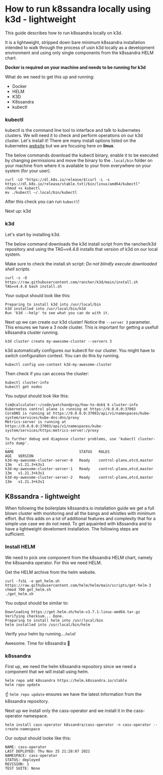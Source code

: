 # How to run k8ssandra locally using k3d - lightweight

This guide describes how to run k8ssandra locally on k3d.

It is a lightweight, stripped down bare minimum k8ssandra installation intended to walk through the process of usin k3d locally as a development environment and using only single components from the k8ssandra HELM chart.

**Docker is required on your machine and needs to be running for k3d**

What do we need to get this up and running:
* Docker
* HELM
* K3D
* K8ssandra
* kubectl

### kubectl

kubectl is the command line tool to interface and talk to kubernetes clusters. We will need it to check and perform operations on our k3d cluster. Let's install it!
There are many install options listed on the kubernetes [website](https://kubernetes.io/docs/tasks/tools/) but we are focusing here on **linux**.

The below commands download the kubectl binary, enable it to be executed by changing permissions and move the binary to the `.local/bin` folder on your machine from where it is available to your from everywhere on your system (for your user).

```
curl -LO "https://dl.k8s.io/release/$(curl -L -s https://dl.k8s.io/release/stable.txt)/bin/linux/amd64/kubectl"
chmod +x kubectl
mv ./kubectl ~/.local/bin/kubectl
```

After this check you can run `kubectl`!

Next up: k3d

### k3d
Let's start by installing k3d.

The below command downloads the k3d install script from the rancher/k3d repository and using the TAG=v4.4.8 installs that version of k3d on our local system.

Make sure to check the install.sh script: *Do not blindly execute downloaded shell scripts.*

```
curl -s -O https://raw.githubusercontent.com/rancher/k3d/main/install.sh
TAG=v4.4.8 bash install.sh
```

Your output should look like this:
```
Preparing to install k3d into /usr/local/bin
k3d installed into /usr/local/bin/k3d
Run 'k3d --help' to see what you can do with it.
```

Next up we can create our k3d cluster!
Notice the `--server 3` parameter. This ensures we have a 3 node cluster. This is important for getting a usefull k8ssandra cluster running.
```
k3d cluster create my-awesome-cluster --servers 3
```

k3d automatically configures our kubectl for our cluster. You might have to switch configuration context. You can do this by running.
```
kubectl config use-context k3d-my-awesome-cluster
```

Then check if you can access the cluster:
```
kubectl cluster-info
kubectl get nodes
```

You output should look like this:
```
tim@calculator:~/code/patchandpray/how-to-dok$ k cluster-info 
Kubernetes control plane is running at https://0.0.0.0:37003
CoreDNS is running at https://0.0.0.0:37003/api/v1/namespaces/kube-system/services/kube-dns:dns/proxy
Metrics-server is running at https://0.0.0.0:37003/api/v1/namespaces/kube-system/services/https:metrics-server:/proxy

To further debug and diagnose cluster problems, use 'kubectl cluster-info dump'.
...
NAME                              STATUS   ROLES                       AGE   VERSION
k3d-my-awesome-cluster-server-0   Ready    control-plane,etcd,master   13m   v1.21.3+k3s1
k3d-my-awesome-cluster-server-1   Ready    control-plane,etcd,master   13m   v1.21.3+k3s1
k3d-my-awesome-cluster-server-2   Ready    control-plane,etcd,master   13m   v1.21.3+k3s1
```

## K8ssandra - lightweight

When following the boilerplate k8ssandra.io installation guide we get a full blown cluster with monitoring and all the bangs and whistles with minimum effort. But this adds on a lot of additional features and complexity that for a simple use case we do not need. To get aquainted with k8ssandra and to have a lightweight develoment installation. The following steps are sufficient.

### Install HELM

We need to pick one component from the k8ssandra HELM chart, namely the k8ssandra operator. For this we need HELM.

Get the HELM archive from the helm website.
```
curl -fsSL -o get_helm.sh https://raw.githubusercontent.com/helm/helm/main/scripts/get-helm-3
chmod 700 get_helm.sh
./get_helm.sh
```

You output should be similar to:
```
Downloading https://get.helm.sh/helm-v3.7.1-linux-amd64.tar.gz
Verifying checksum... Done.
Preparing to install helm into /usr/local/bin
helm installed into /usr/local/bin/helm
```

Verify your helm by running....`helm`!

Awesome. Time for k8ssandra 💪

### k8ssandra

First up, we need the helm k8ssandra repository since we need a component that we will install using helm.
```
helm repo add k8ssandra https://helm.k8ssandra.io/stable
helm repo update
```

☝️ `helm repo update` ensures we have the latest information from the k8ssandra repository.

Next up we install only the cass-operator and we install it in the cass-operator namespace.
```
helm install cass-operator k8ssandra/cass-operator -n cass-operator --create-namespace
```

Our output should looke like this:
```
NAME: cass-operator
LAST DEPLOYED: Thu Nov 25 21:28:07 2021
NAMESPACE: cass-operator
STATUS: deployed
REVISION: 1
TEST SUITE: None
```


